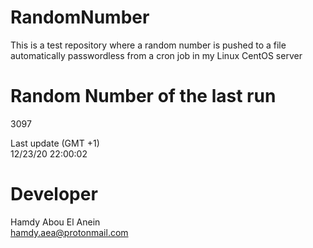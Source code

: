 # RandomNumber    
This is a test repository where a random number is pushed to a file automatically passwordless from a cron job in my Linux CentOS server    
# Random Number of the last run   
3097
      
Last update (GMT +1)    
12/23/20 22:00:02
# Developer    
Hamdy Abou El Anein   
hamdy.aea@protonmail.com
